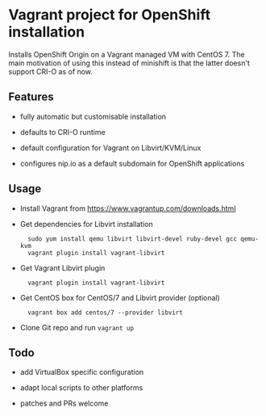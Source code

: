 # Vagrant project for OpenShift installation

Installs OpenShift Origin on a Vagrant managed VM with CentOS 7. The main motivation of using this instead of minishift is that the latter doesn't support CRI-O as of now.

## Features

- fully automatic but customisable installation

- defaults to CRI-O runtime

- default configuration for Vagrant on Libvirt/KVM/Linux

- configures nip.io as a default subdomain for OpenShift applications

## Usage

* Install Vagrant from https://www.vagrantup.com/downloads.html

* Get dependencies for Libvirt installation

        sudo yum install qemu libvirt libvirt-devel ruby-devel gcc qemu-kvm
        vagrant plugin install vagrant-libvirt

* Get Vagrant Libvirt plugin

        vagrant plugin install vagrant-libvirt

* Get CentOS box for CentOS/7 and Libvirt provider (optional)

        vagrant box add centos/7 --provider libvirt

* Clone Git repo and run `vagrant up`

## Todo

- add VirtualBox specific configuration

- adapt local scripts to other platforms

- patches and PRs welcome

